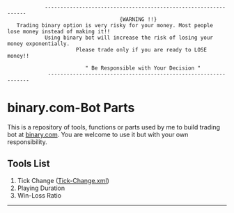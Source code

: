                 ----------------------------------------------------------------                        
                                        {WARNING !!}
       Trading binary option is very risky for your money. Most people lose money instead of making it!!     
                Using binary bot will increase the risk of losing your money exponentially.                                      
                          Please trade only if you are ready to LOSE money!!
                             
                             " Be Responsible with Your Decision "
                 ----------------------------------------------------------------

      

# binary.com-Bot Parts
This is a repository of tools, functions or parts used by me to build trading bot at [binary.com](https://www.binary.bot/). You are welcome to use it but with your own responsibility. 

Tools List
---------

1. Tick Change ([Tick-Change.xml](https://raw.githubusercontent.com/binarydream1/Bot-Binary.com/master/TickChange.xml))
2. Playing Duration 
3. Win-Loss Ratio 

---------
